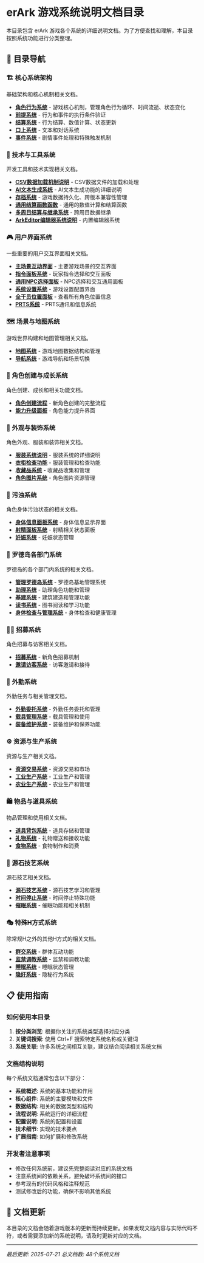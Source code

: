# erArk 游戏系统说明文档目录

本目录包含 erArk 游戏各个系统的详细说明文档。为了方便查找和理解，本目录按照系统功能进行分类整理。

## 📖 目录导航

### 🏗️ 核心系统架构
基础架构和核心机制相关文档。

- [**角色行为系统**](./角色行为系统.md) - 游戏核心机制，管理角色行为循环、时间流逝、状态变化
- [**前提系统**](./前提系统.md) - 行为和事件的执行条件验证
- [**结算系统**](./结算系统.md) - 行为结算、数值计算、状态更新
- [**口上系统**](./口上系统.md) - 文本和对话系统
- [**事件系统**](./事件系统.md) - 剧情事件处理和特殊触发机制

### 🔧 技术与工具系统
开发工具和技术实现相关文档。

- [**CSV数据加载机制说明**](./CSV数据加载机制说明.md) - CSV数据文件的加载和处理
- [**AI文本生成系统**](./AI文本生成系统.md) - AI文本生成功能的详细说明
- [**存档系统**](./存档系统.md) - 游戏数据持久化、跨版本兼容性管理
- [**通用结算函数函数**](./通用结算函数函数.md) - 通用的数值计算和结算函数
- [**多周目结算与继承系统**](./多周目结算与继承系统.md) - 跨周目数据继承
- [**ArkEditor编辑器系统说明**](./ArkEditor编辑器系统说明.md) - 内置编辑器系统

### 🎮 用户界面系统
一些重要的用户交互界面相关文档。

- [**主场景互动界面**](./主场景互动界面.md) - 主要游戏场景的交互界面
- [**指令面板系统**](./指令面板系统.md) - 玩家指令选择和交互面板
- [**通用NPC选择面板**](./通用NPC选择面板.md) - NPC选择和交互通用面板
- [**系统设置系统**](./系统设置系统.md) - 游戏设置配置界面
- [**全干员位置面板**](./全干员位置面板.md) - 查看所有角色位置信息
- [**PRTS系统**](./PRTS系统.md) - PRTS通讯和信息系统

### 🗺️ 场景与地图系统
游戏世界构建和地图管理相关文档。

- [**地图系统**](./地图系统.md) - 游戏地图数据结构和管理
- [**导航系统**](./导航系统.md) - 游戏导航和场景切换

### 👥 角色创建与成长系统
角色创建、成长和相关功能文档。

- [**角色创建流程**](./角色创建流程.md) - 新角色创建的完整流程
- [**能力升级面板**](./能力升级面板.md) - 角色能力提升界面

### 👗 外观与装饰系统
角色外观、服装和装饰相关文档。

- [**服装系统说明**](./服装系统说明.md) - 服装系统的详细说明
- [**衣柜检查功能**](./衣柜检查功能.md) - 服装管理和检查功能
- [**收藏品系统**](./收藏品系统.md) - 收藏品收集和管理
- [**角色图片系统**](./角色图片系统.md) - 角色图片资源管理

### 🧼 污浊系统
角色身体污浊状态的相关文档。

- [**身体信息面板系统**](./身体信息面板系统.md) - 身体信息显示界面
- [**射精面板系统**](./射精面板系统.md) - 射精相关状态面板
- [**妊娠系统**](./妊娠系统.md) - 妊娠状态管理

### 🏢 罗德岛各部门系统
罗德岛的各个部门内系统的相关文档。

- [**管理罗德岛系统**](./管理罗德岛系统.md) - 罗德岛基地管理系统
- [**助理系统**](./助理系统.md) - 助理角色功能和管理
- [**基建系统**](./基建系统.md) - 建筑建造和管理功能
- [**读书系统**](./读书系统.md) - 图书阅读和学习功能
- [**身体检查与管理系统**](./身体检查与管理系统.md) - 身体检查和健康管理

### 🧑‍💼 招募系统
角色招募与访客相关文档。

- [**招募系统**](./招募系统.md) - 新角色招募机制
- [**邀请访客系统**](./邀请访客系统.md) - 访客邀请和接待

### 🚚 外勤系统
外勤任务与相关管理文档。

- [**外勤委托系统**](./外勤委托系统.md) - 外勤任务委托和管理
- [**载具管理系统**](./载具管理系统.md) - 载具管理和使用
- [**装备维护系统**](./装备维护系统.md) - 装备维护和保养功能

### ⚙️ 资源与生产系统
资源与生产相关文档。

- [**资源交易系统**](./资源交易系统.md) - 资源交易和市场
- [**工业生产系统**](./工业生产系统.md) - 工业生产和管理
- [**农业生产系统**](./农业生产系统.md) - 农业生产和管理

### 🛍️ 物品与道具系统
物品管理和使用相关文档。

- [**道具背包系统**](./道具背包系统.md) - 道具存储和管理
- [**礼物系统**](./礼物系统.md) - 礼物赠送和接收功能
- [**食物系统**](./食物系统.md) - 食物制作和消费

### 🌟 源石技艺系统
源石技艺相关文档。

- [**源石技艺系统**](./源石技艺系统.md) - 源石技艺学习和管理
- [**时间停止系统**](./时间停止系统.md) - 时间停止特殊功能
- [**催眠系统**](./催眠系统.md) - 催眠功能和相关机制

### 🎭 特殊H方式系统
除常规H之外的其他H方式的相关文档。

- [**群交系统**](./群交系统.md) - 群体互动功能
- [**监禁调教系统**](./监禁调教系统.md) - 监禁和调教功能
- [**睡眠系统**](./睡眠系统.md) - 睡眠状态管理
- [**隐奸系统**](./隐奸系统.md) - 隐秘行为系统

## 📋 使用指南

### 如何使用本目录
1. **按分类浏览**: 根据你关注的系统类型选择对应分类
2. **关键词搜索**: 使用 Ctrl+F 搜索特定系统名称或关键词
3. **系统关联**: 许多系统之间相互关联，建议结合阅读相关系统文档

### 文档结构说明
每个系统文档通常包含以下部分：
- **系统概述**: 系统的基本功能和作用
- **核心组件**: 系统的主要模块和文件
- **数据结构**: 相关的数据类型和结构
- **流程说明**: 系统运行的详细流程
- **配置说明**: 系统的配置和设置
- **技术细节**: 实现的技术要点
- **扩展指南**: 如何扩展和修改系统

### 开发者注意事项
- 修改任何系统前，建议先完整阅读对应的系统文档
- 注意系统间的依赖关系，避免破坏系统间的接口
- 参考现有的代码风格和注释规范
- 测试修改后的功能，确保不影响其他系统

## 🔄 文档更新

本目录的文档会随着游戏版本的更新而持续更新。如果发现文档内容与实际代码不符，或者需要添加新的系统说明，请及时更新对应的文档。

---

*最后更新: 2025-07-21*
*总文档数: 48个系统文档*